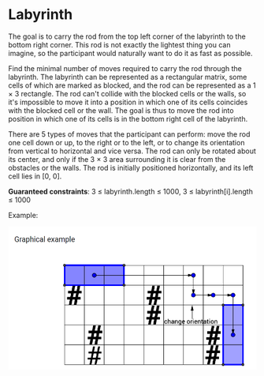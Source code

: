 # Labyrinth
The goal is to carry the rod from the top left corner of the labyrinth to the bottom
right corner. This rod is not exactly the lightest thing you can imagine, so the
participant would naturally want to do it as fast as possible.

Find the minimal number of moves required to carry the rod through the labyrinth.
The labyrinth can be represented as a rectangular matrix, some cells of which are
marked as blocked, and the rod can be represented as a 1 × 3 rectangle. The rod
can't collide with the blocked cells or the walls, so it's impossible to move it into a
position in which one of its cells coincides with the blocked cell or the wall. The goal
is thus to move the rod into position in which one of its cells is in the bottom right
cell of the labyrinth.

There are 5 types of moves that the participant can perform: move the rod one cell
down or up, to the right or to the left, or to change its orientation from vertical to
horizontal and vice versa. The rod can only be rotated about its center, and only if the
3 × 3 area surrounding it is clear from the obstacles or the walls.
The rod is initially positioned horizontally, and its left cell lies in [0, 0].

**Guaranteed constraints**: 3 ≤ labyrinth.length ≤ 1000, 3 ≤ labyrinth[i].length ≤ 1000

Example:

![Example](labyrinth.png)
